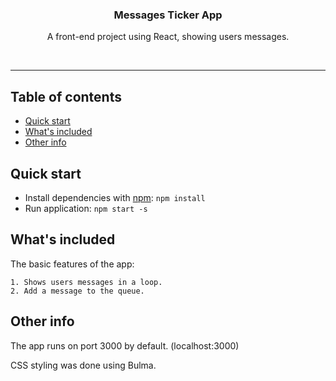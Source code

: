 <p align="center">

  <h3 align="center">Messages Ticker App</h3>

  <p align="center">
    A front-end project using React, showing users messages.
  </p>
</p>
<br>
<hr>

## Table of contents

- [Quick start](#quick-start)
- [What's included](#whats-included)
- [Other info](#other-info)


## Quick start

- Install dependencies with [npm](https://www.npmjs.com): `npm install`
- Run application: `npm start -s`


## What's included

The basic features of the app:

```
1. Shows users messages in a loop.
2. Add a message to the queue.
```

## Other info

The app runs on port 3000 by default. (localhost:3000)

CSS styling was done using Bulma.
